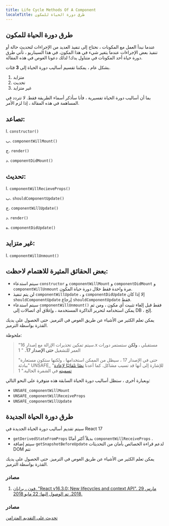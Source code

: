 ```yaml
---
title: Life Cycle Methods Of A Component
localeTitle: طرق دورة الحياة للمكون
---
```

## طرق دورة الحياة للمكون

عندما نبدأ العمل مع المكونات ، نحتاج إلى تنفيذ العديد من الإجراءات لتحديث حالة أو تنفيذ بعض الإجراءات عندما يتغير شيء في هذا المكون. في هذا السيناريو ، تأتي طرق دورة حياة أحد المكونات في متناول يدك! لذلك دعونا الغوص في هذه المقالة.

بشكل عام ، يمكننا تقسيم أساليب دورة الحياة إلى **3** فئات.

1.  متزايد
2.  تحديث
3.  غير متزايد

بما أن أساليب دورة الحياة تفسيرية ، فأنا سأذكر أسماء الطريقة فقط. لا تتردد في المساهمة في هذه المقالة ، إذا لزم الأمر.

## تصاعد:

ا. `constructor()`

ب. `componentWillMount()`

ج. `render()`

د. `componentDidMount()`

## تحديث:

ا. `componentWillRecieveProps()`

ب. `shouldComponentUpdate()`

ج. `componentWillUpdate()`

د. `render()`

ه. `componentDidUpdate()`

## غير متزايد:

ا. `componentWillUnmount()`

## بعض الحقائق المثيرة للاهتمام لاحظت:

*   سيتم استدعاء `constructor` و `componentWillMount` و `componentDidMount` و `componentWillUnmount` مرة واحدة فقط خلال دورة حياة المكون.
*   لن يتم تنفيذ `componentWillUpdate` ، و `componentDidUpdate` إلا إذا كان `shouldComponentUpdate` إرجاع `shouldComponentUpdate` فقط.
*   سيتم استدعاء `componentWillUnmount()` فقط قبل إلغاء تثبيت أي مكون ، ومن ثم يمكن استخدامه لتحرير الذاكرة المستخدمة ، وإغلاق أي اتصالات إلى DB ، إلخ.

يمكن تعلم الكثير من الأشياء عن طريق الغوص في الترميز. حتى الحصول على يديك القذرة بواسطة الترميز.

ملحوظة:

> "سيتم تمكين تحذيرات الإزالة مع إصدار 16.x مستقبلي ، **ولكن** ستستمر دورات العمر للتشغيل **حتى الإصدار 17.** " 1
> 
> "حتى في الإصدار 17 ، سيظل من الممكن استخدامها ، ولكنها ستكون مستعارة ببادئة" UNSAFE\_ "للإشارة إلى أنها قد تسبب مشاكل. كما أعدنا [نصًا تلقائيًا لإعادة تسميته](https://github.com/reactjs/react-codemod#rename-unsafe-lifecycles) في الشفرة الحالية." 1

وبعبارة أخرى ، ستظل أساليب دورة الحياة السابقة هذه متوفرة على النحو التالي:

*   `UNSAFE_componentWillMount`
*   `UNSAFE_componentWillReceiveProps`
*   `UNSAFE_componentWillUpdate`

## طرق دورة الحياة الجديدة

سيتم تقديم أساليب دورة الحياة الجديدة في React 17

*   `getDerivedStateFromProps` بديلاً أكثر أمانًا `componentWillReceiveProps` .
*   سيتم إضافة `getSnapshotBeforeUpdate` لدعم قراءة الخصائص بأمان من التحديثات DOM تتم

يمكن تعلم الكثير من الأشياء عن طريق الغوص في الترميز. حتى الحصول على يديك القذرة بواسطة الترميز.

### مصادر

1.  [فون ، برايان. "React v16.3.0: New lifecycles and context API". 29 مارس 2018. تم الوصول إليها: 22 مايو 2018.](https://reactjs.org/blog/2018/03/29/react-v-16-3.html)

### مصادر

[تحديث على التقديم المتزامن](https://reactjs.org/blog/2018/03/27/update-on-async-rendering.html)
